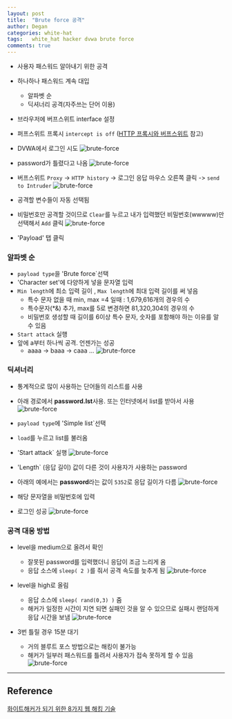 ```yaml
---
layout: post
title:  "Brute force 공격"
author: Degan
categories: white-hat 
tags:	white_hat hacker dvwa brute force
comments: true
---
```


- 사용자 패스워드 알아내기 위한 공격
- 하나하나 패스워드 계속 대입
	- 알파벳 순
	- 딕셔너리 공격(자주쓰는 단어 이용)

- 브라우저에 버프스위트 interface 설정
- 퍼프스위트 프록시 `intercept is off`
([HTTP 프록시와 버프스위트](https://degan85.github.io/white-hat/2017/12/06/proxy-burp-suite.html) 참고) 
- DVWA에서 로그인 시도
![brute-force](https://degan85.github.io/assets/brute-force-0.png)

- password가 틀렸다고 나옴
![brute-force](https://degan85.github.io/assets/brute-force-00.png)

- 버프스위트 `Proxy` -> `HTTP history` -> 로그인 응답 마우스 오른쪽 클릭 -> `send to Intruder`
![brute-force](https://degan85.github.io/assets/brute-force-1.png)

- 공격할 변수들이 자동 선택됨
- 비밀번호만 공격할 것이므로 `Clear`를 누르고 내가 입력했던 비밀번호(wwwww)만 선택해서 `Add` 클릭
![brute-force](https://degan85.github.io/assets/brute-force-2.png)

- 'Payload' 탭 클릭

### 알파벳 순
- `payload type`을 'Brute force`선택
- 'Character set'에 다양하게 넣을 문자열 입력
- `Min length`에 최소 입력 길이 , `Max length`에 최대 입력 길이를 써 넣음
	- 특수 문자 없을 때 min, max =4 일때 :  1,679,616개의 경우의 수
	- 특수문자(*&) 추가, max를 5로 변경하면 81,320,304의 경우의 수
	- 비밀번호 생성할 때 길이를 6이상 특수 문자, 숫자를 포함해야 하는 이유를 알 수 있음
- `Start attack` 실행
- 앞에 a부터 하나씩 공격. 언젠가는 성공
	- aaaa -> baaa -> caaa ...
![brute-force](https://degan85.github.io/assets/brute-force-3.png)


### 딕셔너리
- 통계적으로 많이 사용하는 단어들의 리스트를 사용
- 아래 경로에서 **password.lst**사용. 또는 인터넷에서 list를 받아서 사용
![brute-force](https://degan85.github.io/assets/brute-force-4.png)

- `payload type`에 'Simple list`선택
- `load`를 누르고 list를 불러옴
- 'Start attack` 실행
![brute-force](https://degan85.github.io/assets/brute-force-5.png)

- 'Length` (응답 길이) 값이 다른 것이 사용자가 사용하는 password
- 아래의 예에서는 **password**라는 값이 `5352`로 응답 길이가 다름
![brute-force](https://degan85.github.io/assets/brute-force-6.png)

- 해당 문자열을 비밀번호에 입력
- 로그인 성공
![brute-force](https://degan85.github.io/assets/brute-force-7.png)

### 공격 대응 방법
- level을 medium으로 올려서 확인
	- 잘못된 password를 입력했더니 응답이 조금 느리게 옴
	- 응답 소스에 `sleep( 2 )`를 줘서 공격 속도를 늦추게 됨
![brute-force](https://degan85.github.io/assets/brute-force-8.png)

- level을 high로 올림
	- 응답 소스에 `sleep( rand(0,3) )` 줌
	- 해커가 일정한 시간이 지연 되면 실패인 것을 알 수 있으므로 실패시 랜덤하게 응답 시간을 보냄
![brute-force](https://degan85.github.io/assets/brute-force-9.png)

- 3번 틀릴 경우 15분 대기
	- 거의 블루트 포스 방법으로는 해킹이 불가능
	- 해커가 일부러 패스워드를 틀려서 사용자가 접속 못하게 할 수 있음
![brute-force](https://degan85.github.io/assets/brute-force-10.png)

---

## Reference

[화이트해커가 되기 위한 8가지 웹 해킹 기술](https://www.udemy.com/everything-about-white-hat-hacker/learn/v4/overview)
